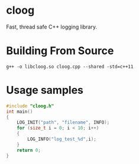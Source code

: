 cloog
===  
Fast, thread safe C++ logging library.   

Building From Source
=== 
`g++ -o libcloog.so cloog.cpp --shared -std=c++11`  
  
Usage samples
=== 
```cpp
#include "cloog.h"
int main()
{
    LOG_INIT("path", "filename", INFO);
    for (size_t i = 0; i < 10; i++)
    {
        LOG_INFO("log_test_%d",i);
    }
    return 0;
}
```


